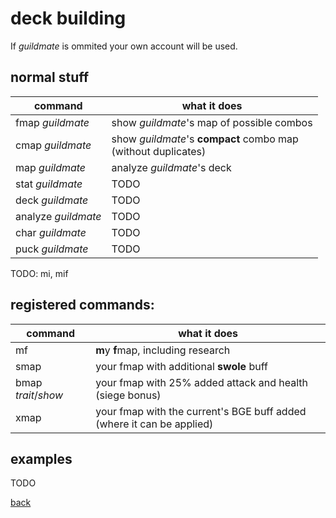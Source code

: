 # deck building
If _guildmate_ is ommited your own account will be used.

## normal stuff

| command 				| what it does 									|
| -- | -- |
| fmap _guildmate_    	| show _guildmate_'s map of possible combos 	|
| cmap _guildmate_    	| show _guildmate_'s **compact** combo map<br>(without duplicates)	|
| map _guildmate_     	| analyze _guildmate_'s deck 					|
| stat _guildmate_    	| TODO 											|
| deck _guildmate_    	| TODO 											|
| analyze _guildmate_ 	| TODO 											|
| char _guildmate_    	| TODO 											|
| puck _guildmate_    	| TODO 											|

TODO: mi, mif

## registered commands:

| command 				| what it does 									|
| -- | -- |
| mf | **m**y **f**map, including research|
| smap | your fmap with additional **swole** buff |
| bmap _trait_/_show_ | your fmap with 25% added attack and health (siege bonus)|
| xmap | your fmap with the current's BGE buff added <br>(where it can be applied)|

## examples

TODO

[back](index)
<!--stackedit_data:
eyJoaXN0b3J5IjpbMTAzNzI0ODczMiwtODY3Mzg3MjIzLC0xNj
A2Njg4NDk1LDQwNzExNzY0MywtMTIzNTgyNjMwNF19
-->